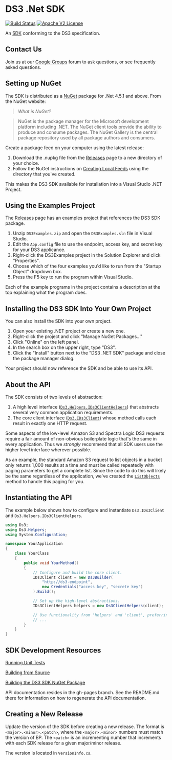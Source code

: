 # DS3 .Net SDK

[![Build Status](https://travis-ci.com/SpectraLogic/ds3_net_sdk.svg)](https://travis-ci.com/SpectraLogic/ds3_net_sdk)
[![Apache V2 License](http://img.shields.io/badge/license-Apache%20V2-blue.svg)](https://github.com/SpectraLogic/ds3_net_sdk/blob/master/LICENSE.md)

An [SDK](http://en.wikipedia.org/wiki/Software_development_kit) conforming to
the DS3 specification.

## Contact Us

Join us at our [Google Groups](https://groups.google.com/d/forum/spectralogicds3-sdks) forum to ask questions, or see frequently asked questions.

## Setting up NuGet

The SDK is distributed as a [NuGet](http://www.nuget.org) package for .Net 4.5.1
and above. From the NuGet website:

> *What is NuGet?*

> NuGet is the package manager for the Microsoft development platform including
> .NET. The NuGet client tools provide the ability to produce and consume
> packages. The NuGet Gallery is the central package repository used by all
> package authors and consumers.

Create a package feed on your computer using the latest release:

1. Download the .nupkg file from the [Releases](../../releases) page to a new
   directory of your choice.
2. Follow the NuGet instructions on [Creating Local Feeds](http://docs.nuget.org/docs/creating-packages/hosting-your-own-nuget-feeds#Creating_Local_Feeds)
   using the directory that you've created.


This makes the DS3 SDK available for installation into a Visual Studio .NET
Project.

## Using the Examples Project

The [Releases](../../releases) page has an examples project that references the
DS3 SDK package.

1. Unzip `DS3Examples.zip` and open the `DS3Examples.sln` file in Visual
   Studio.
2. Edit the `App.config` file to use the endpoint, access key, and secret key
   for your DS3 applicance.
3. Right-click the DS3Examples project in the Solution Explorer and click
   "Properties".
4. Choose which of the four examples you'd like to run from the "Startup
   Object" dropdown box.
5. Press the F5 key to run the program within Visual Studio.

Each of the example programs in the project contains a description at the top
explaining what the program does.

## Installing the DS3 SDK Into Your Own Project

You can also install the SDK into your own project.

1. Open your existing .NET project or create a new one.
2. Right-click the project and click "Manage NuGet Packages..."
3. Click "Online" on the left panel.
4. In the search box on the upper right, type "DS3".
5. Click the "Install" button next to the "DS3 .NET SDK" package and close the
   package manager dialog.

Your project should now reference the SDK and be able to use its API.

## About the API

The SDK consists of two levels of abstraction:

1. A high level interface
   ([`Ds3.Helpers.IDs3ClientHelpers`](http://spectralogic.github.io/ds3_net_sdk/3.0.0/interface_ds3_1_1_helpers_1_1_i_ds3_client_helpers.html))
   that abstracts several very common application requirements.
2. The core client interface
   ([`Ds3.IDs3Client`](http://spectralogic.github.io/ds3_net_sdk/3.0.0/interface_ds3_1_1_i_ds3_client.html))
   whose method calls each result in exactly one HTTP request.


Some aspects of the low-level Amazon S3 and Spectra Logic DS3 requests require
a fair amount of non-obvious boilerplate logic that's the same in every
application. Thus we _strongly_ recommend that all SDK users use the higher
level interface wherever possible.

As an example, the standard Amazon S3 request to list objects in a bucket only
returns 1,000 results at a time and must be called repeatedly with paging
parameters to get a complete list. Since the code to do this will likely be the
same regardless of the application, we've created the
[`ListObjects`](http://spectralogic.github.io/ds3_net_sdk/3.0.0/interface_ds3_1_1_helpers_1_1_i_ds3_client_helpers.html#aa5255c4e1bc7b4fe515dea0e6d519147)
method to handle this paging for you.

## Instantiating the API

The example below shows how to configure and instantiate `Ds3.IDs3Client` and
`Ds3.Helpers.IDs3ClientHelpers`.

```csharp
using Ds3;
using Ds3.Helpers;
using System.Configuration;

namespace YourApplication
{
    class YourClass
    {
        public void YourMethod()
        {
            // Configure and build the core client.
            IDs3Client client = new Ds3Builder(
                "http://ds3-endpoint",
                new Credentials("access key", "secrete key")
            ).Build();

            // Set up the high-level abstractions.
            IDs3ClientHelpers helpers = new Ds3ClientHelpers(client);

            // Use functionality from 'helpers' and 'client', preferring 'helpers'.
            // ...
        }
    }
}
```

## SDK Development Resources

[Running Unit Tests](../../wiki/Running-Unit-Tests)

[Building from Source](../../wiki/Building-from-Source)

[Building the DS3 SDK NuGet Package](../../wiki/Building-the-DS3-SDK-NuGet-package)

API documentation resides in the gh-pages branch. See the README.md there for information on how to regenerate the API documentation.

## Creating a New Release

Update the version of the SDK before creating a new release. The format is `<major>.<minor>.<patch>`, where the 
`<major>.<minor>` numbers must match the version of BP. The `<patch>` is an incrementing number that increments with 
each SDK release for a given major/minor release.

The version is located in `VersionInfo.cs`.


